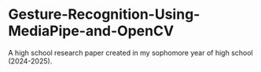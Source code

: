 # Gesture-Recognition-Using-MediaPipe-and-OpenCV
A high school research paper created in my sophomore year of high school (2024-2025).
